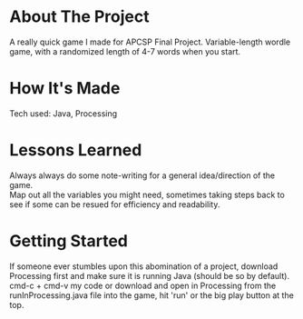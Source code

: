# About The Project 
A really quick game I made for APCSP Final Project. 
Variable-length wordle game, with a randomized length of 4-7 words when you start.

# How It's Made
Tech used: Java, Processing

# Lessons Learned
Always always do some note-writing for a general idea/direction of the game.  
Map out all the variables you might need, sometimes taking steps back to see if some can be resued for efficiency and readability. 

# Getting Started
If someone ever stumbles upon this abomination of a project, download Processing first and make sure it is running Java (should be so by default).  
cmd-c + cmd-v my code or download and open in Processing from the runInProcessing.java file into the game, hit 'run' or the big play button at the top. 
